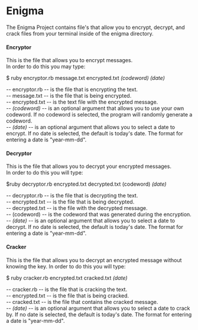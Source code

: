 # Enigma

The Enigma Project contains file's that allow you to encrypt, decrypt, and crack files from your terminal inside of the enigma directory.

#### Encryptor
This is the file that allows you to encrypt messages.     
In order to do this you may type:

$ ruby encryptor.rb message.txt encrypted.txt *(codeword) (date)*

-- encryptor.rb -- is the file that is encrypting the text.  
-- message.txt -- is the file that is being encrypted.   
-- encrypted.txt -- is the text file with the encrypted message.   
-- *(codeword)* -- is an optional argument that allows you to use your own codeword. If no codeword is selected, the program will randomly generate a codeword.      
-- *(date)* -- is an optional argument that allows you to select a date to encrypt. If no date is selected, the default is today's date. The format for entering a date is "year-mm-dd".

#### Decryptor
This is the file that allows you to decrypt your encrypted messages.     
In order to do this you will type:

$ruby decryptor.rb encrypted.txt decrypted.txt (codeword) *(date)*

-- decryptor.rb -- is the file that is decrypting the text.     
-- encrypted.txt -- is the file that is being decrypted.     
-- decrypted.txt -- is the file with the decrypted message.     
-- (codeword) -- is the codeword that was generated during the encryption.
-- *(date)* -- is an optional argument that allows you to select a date to decrypt. If no date is selected, the default is today's date. The format for entering a date is "year-mm-dd".  

#### Cracker
This is the file that allows you to decrypt an encrypted message without knowing the key.
In order to do this you will type:    

$ ruby cracker.rb encrypted.txt cracked.txt *(date)*

-- cracker.rb -- is the file that is cracking the text.     
-- encrypted.txt -- is the file that is being cracked.     
-- cracked.txt -- is the file that contains the cracked message.     
-- *(date)* -- is an optional argument that allows you to select a date to crack by. If no date is selected, the default is today's date. The format for entering a date is "year-mm-dd".
